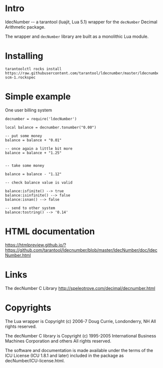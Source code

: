 # Intro

ldecNumber -- a tarantool (luajit, Lua 5.1) wrapper for the `decNumber` Decimal Arithmetic package.

The wrapper and `decNumber` library are built as a monolithic Lua module.

# Installing


```
tarantoolctl rocks install https://raw.githubusercontent.com/tarantool/ldecnumber/master/ldecnumber-scm-1.rockspec
```


# Simple example

One user billing system

```
decnumber = require('ldecNumber')

local balance = decnumber.tonumber("0.00")

-- put some money
balance = balance + "0.01"

-- once again a little bit more
balance = balance + "1.25"


-- take some money

balance = balance - "1.12"

-- check balance value is valid

balance:isfinite() --> true
balance:isinfinite() --> false
balance:isnan() --> false

-- send to other system
balance:tostring() --> '0.14'

```

# HTML documentation

https://htmlpreview.github.io/?https://github.com/tarantool/ldecnumber/blob/master/ldecNumber/doc/ldecNumber.html

# Links

The decNumber C Library
http://speleotrove.com/decimal/decnumber.html


# Copyrights

The Lua wrapper is
Copyright (c) 2006-7 Doug Currie, Londonderry, NH
All rights reserved.

The decNumber C library is
Copyright (c) 1995-2005 International Business Machines Corporation and others
All rights reserved.

The software and documentation is made available under the terms of the 
ICU License (ICU 1.8.1 and later) included in the package as 
decNumber/ICU-license.html.


